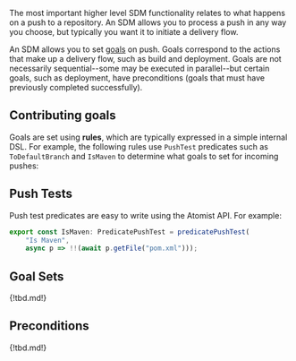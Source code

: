The most important higher level SDM functionality relates to what
happens on a push to a repository. An SDM allows you to process a push
in any way you choose, but typically you want it to initiate a
delivery flow.

An SDM allows you to set [goals][] on push. Goals correspond to the
actions that make up a delivery flow, such as build and
deployment. Goals are not necessarily sequential--some may be executed
in parallel--but certain goals, such as deployment, have preconditions
(goals that must have previously completed successfully).

## Contributing goals

Goals are set using **rules**, which are typically expressed in a
simple internal DSL. For example, the following rules use `PushTest`
predicates such as `ToDefaultBranch` and `IsMaven` to determine what
goals to set for incoming pushes:

[goals]: goal.md (Atomist SDM Goals)

## Push Tests

Push test predicates are easy to write using the Atomist API. For example:

```typescript
export const IsMaven: PredicatePushTest = predicatePushTest(
    "Is Maven",
    async p => !!(await p.getFile("pom.xml")));
```

## Goal Sets

{!tbd.md!}

## Preconditions

{!tbd.md!}

